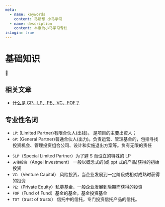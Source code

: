 ```yaml
---
meta:
  - name: keywords
    content: 马新想 小马学习
  - name: description
    content: 本章为小马学习专栏
isLogin: true
---
```


# 基础知识

:horse:

## 相关文章

- [什么是 GP、LP、PE、VC、FOF？](https://www.zhihu.com/question/20062244)

## 专业性名词

- `LP`: (<En>Limited Partner</En>)有限合伙人(出钱)。 是项目的主要出资人；
- `GP`: (<En>General Partner</En>)普通合伙人(出力)。负责运营、管理基金的，包括寻找投资机会、管理投资组合公司、设计和实施退出方案等。负有无限的责任

<Images src="/study/lp-gp.jpg"/>

- `SLP`（<En>Special Limited Partner</En>）为了避 S 而设立的特殊的 LP
- `天使投资`（<En>Angel Investment</En>） 一般以概念式的(或 ppt 式的产品)获得的初始投资
- `VC`:（<En>Venture Capital</En>） 风险投资，当企业发展到一定阶段或相对成熟时获得的投资
- `PE`:（<En>Private Equity</En>）私募基金，一般企业发展到后期而获得的投资
- `FOF`（<En>Fund of Fund</En>）基金的基金，基金投资基金
- `TOT`（<En>trust of trusts</En>） 信托中的信托，专门投资信托产品的信托。
